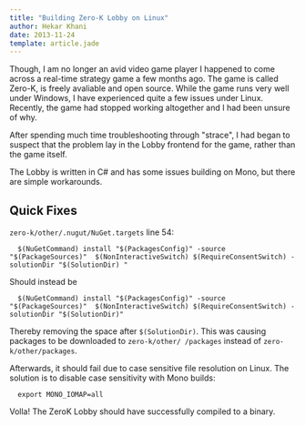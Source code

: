 ```yaml
---
title: "Building Zero-K Lobby on Linux"
author: Hekar Khani
date: 2013-11-24
template: article.jade
---
```


Though, I am no longer an avid video game player I happened to come across a real-time strategy game a few months ago. The game is called Zero-K, is freely avaliable and open source. While the game runs very well under Windows, I have experienced quite a few issues under Linux.  
Recently, the game had stopped working altogether and I had been unsure of why.

After spending much time troubleshooting through "strace", I had began to suspect that the problem lay in the Lobby frontend for the game, rather than the game itself.

The Lobby is written in C# and has some issues building on Mono, but there are simple workarounds.

<span class="more"></span>

## Quick Fixes

`zero-k/other/.nugut/NuGet.targets` line 54:

```
  $(NuGetCommand) install "$(PackagesConfig)" -source "$(PackageSources)"  $(NonInteractiveSwitch) $(RequireConsentSwitch) -solutionDir "$(SolutionDir) " 
```
Should instead be
```
  $(NuGetCommand) install "$(PackagesConfig)" -source "$(PackageSources)"  $(NonInteractiveSwitch) $(RequireConsentSwitch) -solutionDir "$(SolutionDir)" 
```

Thereby removing the space after `$(SolutionDir)`. This was causing packages to be downloaded to `zero-k/other/ /packages` instead of `zero-k/other/packages`.

Afterwards, it should fail due to case sensitive file resolution on Linux. The solution is to disable case sensitivity with Mono builds:

```
  export MONO_IOMAP=all
```

Volla! The ZeroK Lobby should have successfully compiled to a binary.


